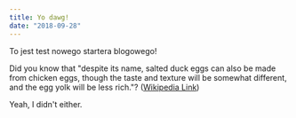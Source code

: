 ```yaml
---
title: Yo dawg!
date: "2018-09-28"
---
```


To jest test nowego startera blogowego!

Did you know that "despite its name, salted duck eggs can also be made from
chicken eggs, though the taste and texture will be somewhat different, and the
egg yolk will be less rich."?
([Wikipedia Link](http://en.wikipedia.org/wiki/Salted_duck_egg))

Yeah, I didn't either.
